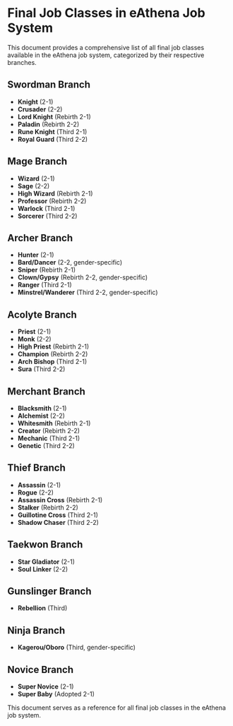 # Final Job Classes in eAthena Job System

This document provides a comprehensive list of all final job classes available in the eAthena job system, categorized by their respective branches.

## Swordman Branch
- **Knight** (2-1)
- **Crusader** (2-2)
- **Lord Knight** (Rebirth 2-1)
- **Paladin** (Rebirth 2-2)
- **Rune Knight** (Third 2-1)
- **Royal Guard** (Third 2-2)

## Mage Branch
- **Wizard** (2-1)
- **Sage** (2-2)
- **High Wizard** (Rebirth 2-1)
- **Professor** (Rebirth 2-2)
- **Warlock** (Third 2-1)
- **Sorcerer** (Third 2-2)

## Archer Branch
- **Hunter** (2-1)
- **Bard/Dancer** (2-2, gender-specific)
- **Sniper** (Rebirth 2-1)
- **Clown/Gypsy** (Rebirth 2-2, gender-specific)
- **Ranger** (Third 2-1)
- **Minstrel/Wanderer** (Third 2-2, gender-specific)

## Acolyte Branch
- **Priest** (2-1)
- **Monk** (2-2)
- **High Priest** (Rebirth 2-1)
- **Champion** (Rebirth 2-2)
- **Arch Bishop** (Third 2-1)
- **Sura** (Third 2-2)

## Merchant Branch
- **Blacksmith** (2-1)
- **Alchemist** (2-2)
- **Whitesmith** (Rebirth 2-1)
- **Creator** (Rebirth 2-2)
- **Mechanic** (Third 2-1)
- **Genetic** (Third 2-2)

## Thief Branch
- **Assassin** (2-1)
- **Rogue** (2-2)
- **Assassin Cross** (Rebirth 2-1)
- **Stalker** (Rebirth 2-2)
- **Guillotine Cross** (Third 2-1)
- **Shadow Chaser** (Third 2-2)

## Taekwon Branch
- **Star Gladiator** (2-1)
- **Soul Linker** (2-2)

## Gunslinger Branch
- **Rebellion** (Third)

## Ninja Branch
- **Kagerou/Oboro** (Third, gender-specific)

## Novice Branch
- **Super Novice** (2-1)
- **Super Baby** (Adopted 2-1)

This document serves as a reference for all final job classes in the eAthena job system.